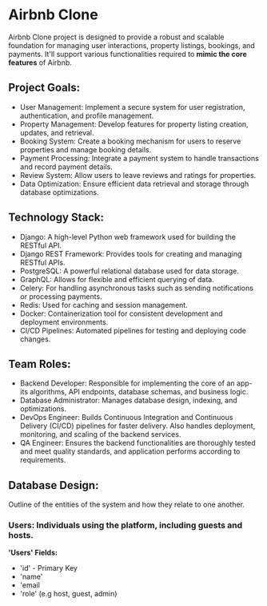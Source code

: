 # Airbnb Clone

 Airbnb Clone project is designed to provide a robust and scalable foundation for managing user interactions, property listings, bookings, and payments. It'll support various functionalities required to **mimic the core features** of Airbnb. 

 ## Project Goals:
 * User Management: Implement a secure system for user registration, authentication, and profile management.
 * Property Management: Develop features for property listing creation, updates, and retrieval.
* Booking System: Create a booking mechanism for users to reserve properties and manage booking details.
* Payment Processing: Integrate a payment system to handle transactions and record payment details.
* Review System: Allow users to leave reviews and ratings for properties.
* Data Optimization: Ensure efficient data retrieval and storage through database optimizations.


 ## Technology Stack:
* Django: A high-level Python web framework used for building the RESTful API.
* Django REST Framework: Provides tools for creating and managing RESTful APIs.
* PostgreSQL: A powerful relational database used for data storage.
* GraphQL: Allows for flexible and efficient querying of data.
* Celery: For handling asynchronous tasks such as sending notifications or processing payments.
* Redis: Used for caching and session management.
* Docker: Containerization tool for consistent development and deployment environments.
* CI/CD Pipelines: Automated pipelines for testing and deploying code changes.

## Team Roles:
* Backend Developer: Responsible for implementing the core of an app- its algorithms, API endpoints, database schemas, and business logic.
* Database Administrator: Manages database design, indexing, and optimizations.
* DevOps Engineer: Builds Continuous Integration and Continuous Delivery (CI/CD) pipelines for faster delivery. Also handles deployment, monitoring, and scaling of the backend services.
* QA Engineer: Ensures the backend functionalities are thoroughly tested and meet quality standards, and application performs according to requirements.

## Database Design:
Outline of the entities of the system and how they relate to one another.

### Users: Individuals using the platform, including guests and hosts.

**'Users' Fields:**
* 'id' - Primary Key
* 'name'
* 'email
* 'role' (e.g host, guest, admin)

